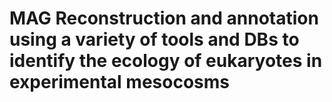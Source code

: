 # MAG Reconstruction and annotation using a variety of tools and DBs to identify the ecology of eukaryotes in experimental mesocosms 



